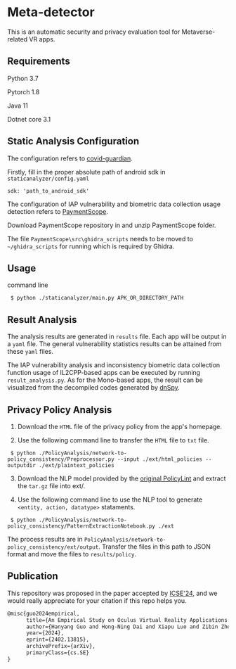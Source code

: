 # Meta-detector
This is an automatic security and privacy evaluation tool for Metaverse-related VR apps.
## Requirements
Python 3.7

Pytorch 1.8

Java 11

Dotnet core 3.1

## Static Analysis Configuration
The configuration refers to [covid-guardian](https://github.com/covid-guardian/covid-guardian).

Firstly, fill in the proper absolute path of android sdk in `staticanalyzer/config.yaml`
```text
sdk: 'path_to_android_sdk'
```
The configuration of IAP vulnerability and biometric data collection usage detection refers to [PaymentScope](https://github.com/OSUSecLab/PaymentScope).

Download PaymentScope repository in and unzip PaymentScope folder.

The file `PaymentScope\src\ghidra_scripts` needs to be moved to `~/ghidra_scripts` for running which is required by Ghidra.

## Usage
command line 
```text
 $ python ./staticanalyzer/main.py APK_OR_DIRECTORY_PATH
```
## Result Analysis
The analysis results are generated in `results` file. Each app will be output in a `yaml` file. The general vulnerability statistics results can be attained from these `yaml` files.

The IAP vulnerability analysis and inconsistency biometric data collection function usage of IL2CPP-based apps can be executed by running `result_analysis.py`. As for the Mono-based apps, the result can be visualized from the decompiled codes generated by [dnSpy](https://github.com/dnSpy/dnSpy).

## Privacy Policy Analysis
1. Download the `HTML` file of the privacy policy from the app's homepage.

2. Use the following command line to transfer the `HTML` file to `txt` file.
```text
 $ python ./PolicyAnalysis/network-to-policy_consistency/Preprocessor.py --input ./ext/html_policies --outputdir ./ext/plaintext_policies
```

3.  Download the NLP model provided by the [original PolicyLint](https://github.com/benandow/PrivacyPolicyAnalysis) and extract the `tar.gz` file into ext/.

4. Use the following command line to use the NLP tool to generate `<entity, action, datatype>` stataments.
```text
 $ python ./PolicyAnalysis/network-to-policy_consistency/PatternExtractionNotebook.py ./ext
```
The process results are in `PolicyAnalysis/network-to-policy_consistency/ext/output`. Transfer the files in this path to JSON format and move the files to `results/policy`.

## Publication
This repository was proposed in the paper accepted by [ICSE'24](https://arxiv.org/abs/2402.13815), and we would really appreciate for your citation if this repo helps you.
```latex
@misc{guo2024empirical,
      title={An Empirical Study on Oculus Virtual Reality Applications: Security and Privacy Perspectives}, 
      author={Hanyang Guo and Hong-Ning Dai and Xiapu Luo and Zibin Zheng and Gengyang Xu and Fengliang He},
      year={2024},
      eprint={2402.13815},
      archivePrefix={arXiv},
      primaryClass={cs.SE}
}
```


